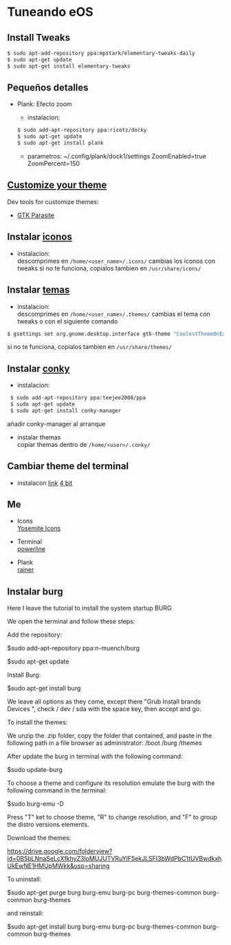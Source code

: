# Tuneando eOS

## Install Tweaks

```sh
$ sudo apt-add-repository ppa:mpstark/elementary-tweaks-daily
$ sudo apt-get update
$ sudo apt-get install elementary-tweaks
```

## Pequeños detalles

- Plank: Efecto zoom

  * instalacion:
  ```sh
  $ sudo add-apt-repository ppa:ricotz/docky
  $ sudo apt-get update
  $ sudo apt-get install plank
  ```
  * parametros:
  ~/.config/plank/dock1/settings
  ZoomEnabled=true
  ZoomPercent=150

## [Customize your theme](http://eos-snippets.blogspot.pe/2014/12/fix-toolbar-synaptic-in-freya.html)
Dev tools for customize themes:
* [GTK Parasite](https://github.com/chipx86/gtkparasite)

## Instalar [iconos](http://gnome-look.org/)

  * instalacion:  
  descomprimes en `/home/<user_name>/.icons/`
  cambias los iconos con tweaks
  si no te funciona, copialos tambien en `/usr/share/icons/`

## Instalar [temas](http://gnome-look.org/)

  * instalacion:  
  descomprimes en `/home/<user_name>/.themes/`
  cambias el tema con tweaks o con el siguiente comando
 ```sh
 $ gsettings set org.gnome.desktop.interface gtk-theme "CoolestThemeOnEarth"
 ```
  si no te funciona, copialos tambien en `/usr/share/themes/`

## Instalar [conky](http://elementaryos.stackexchange.com/questions/222/how-install-conky-manager-on-freya)

  * instalacion:  
  ```sh
   $ sudo add-apt-repository ppa:teejee2008/ppa                   
   $ sudo apt-get update                    
   $ sudo apt-get install conky-manager                                      
  ```
  añadir conky-manager al arranque
  
  * instalar themas                                  
  copiar themas dentro de `/home/<user>/.conky/`

## Cambiar theme del terminal
  * instalacon
   [link](http://mayccoll.github.io/Gogh/)
   [4 bit](http://ciembor.github.io/4bit/)

## Me

* Icons             
 [Yosemite Icons](http://zacpier.deviantart.com/art/Yosemite-Icons-for-Linux-494175906)

* Terminal                  
 [powerline](http://www.tecmint.com/powerline-adds-powerful-statuslines-and-prompts-to-vim-and-bash/) 

* Plank                
  [rainer](https://burguerblog.wordpress.com/2015/11/16/como-personalizar-plank-en-elementary-os-freya/)


## Instalar burg

Here I leave the tutorial to install the system startup BURG


We open the terminal and follow these steps:

Add the repository:

$sudo add-apt-repository ppa:n-muench/burg

$sudo apt-get update

Install Burg:

$sudo apt-get install burg

We leave all options as they come, except there "Grub Install brands Devices ", check / dev / sda  with the space key, then accept and go.

To install the themes:

We unzip the .zip folder, copy the folder that contained, and paste in the following path in a file browser as administrator: /boot /burg /themes

After update the burg in terminal with the following command:

$sudo update-burg

To choose a theme and configure its resolution emulate the burg with the following command in the terminal:

$sudo burg-emu -D

Press "T" ket to choose theme, "R" to change resolution, and "F"  to group the distro versions elements.

Download the themes:

https://drive.google.com/folderview?id=0B5bLNnaSeLcXfkhyZ3loMUJUTVRuYlF5ekJLSFI3bWdPbC1tUVBwdkxhUkEwNE1HMUpMWkk&usp=sharing

To uninstall:

$sudo apt-get purge burg burg-emu burg-pc burg-themes-common burg-common burg-themes

and reinstall:

$sudo apt-get install burg burg-emu burg-pc burg-themes-common burg-common burg-themes﻿

